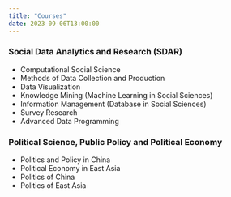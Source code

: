 ```yaml
---
title: "Courses"
date: 2023-09-06T13:00:00
---
```


### Social Data Analytics and Research (SDAR)

- Computational Social Science
- Methods of Data Collection and Production 
- Data Visualization
- Knowledge Mining (Machine Learning in Social Sciences)
- Information Management (Database in Social Sciences)
- Survey Research
- Advanced Data Programming

### Political Science, Public Policy and Political Economy

- Politics and Policy in China
- Political Economy in East Asia
- Politics of China
- Politics of East Asia

